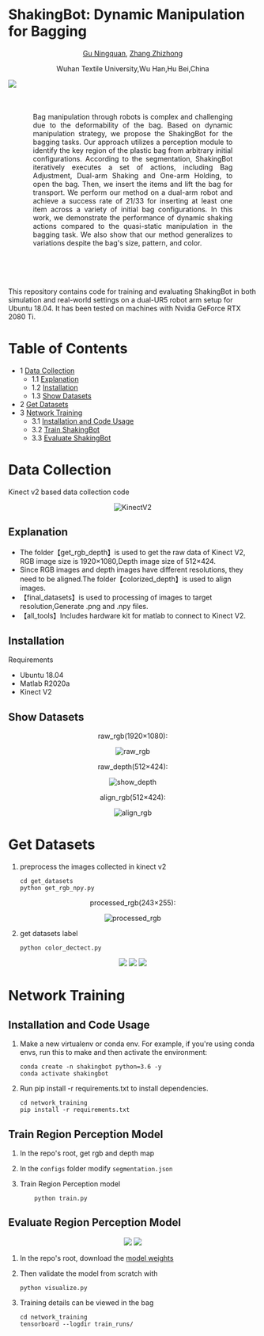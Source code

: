 <h1> ShakingBot: Dynamic Manipulation for Bagging</h1>

<div style="text-align: center;">

[Gu Ningquan](https://github.com/happydog-gu), [Zhang Zhizhong](https://github.com/zhangxiaozhier)

Wuhan Textile University,Wu Han,Hu Bei,China
</div>

<img style="left-margin:50px; right-margin:50px;" src="assets/shakingbot.jpg">

<div style="margin:50px; text-align: justify;">
Bag manipulation through robots is complex and challenging due to the deformability of the bag.
Based on dynamic manipulation strategy, we propose the ShakingBot for the bagging tasks.
Our approach utilizes a perception module to identify the key region of the plastic bag from arbitrary initial configurations. 
According to the segmentation, ShakingBot iteratively executes a set of actions, including Bag Adjustment, Dual-arm Shaking and One-arm Holding, to open the bag. Then, we insert the items and lift the bag for transport. 
We perform our method on a dual-arm robot and achieve a success rate of 21/33 for inserting at least one item across a variety of initial bag configurations.
In this work, we demonstrate the performance of dynamic shaking actions compared to the quasi-static manipulation in the bagging task.
We also show that our method generalizes to variations despite the bag's size, pattern, and color.
</div>

<br>

This repository contains code for training and evaluating ShakingBot in both simulation and real-world settings on a dual-UR5 robot arm setup for Ubuntu 18.04.
It has been tested on machines with Nvidia GeForce RTX 2080 Ti.

# Table of Contents
- 1 [Data Collection](#data-collection)
    - 1.1 [Explanation](#explanation)
    - 1.2 [Installation](#installation)
    - 1.3 [Show Datasets](#show-datasets)
- 2 [Get Datasets](#get-datasets)
- 3 [Network Training](#network-training)
  - 3.1 [Installation and Code Usage](#installation-and-code-usage)
  - 3.2 [Train ShakingBot](#train-shakingbot)
  - 3.3 [Evaluate ShakingBot](#evaluate-shakingbot)

# Data Collection
Kinect v2 based data collection code
<div align=center>

![KinectV2](./assets/KinectV2.png)
</div>

## Explanation
- The folder【get_rgb_depth】is used to get the raw data of Kinect V2, RGB image size is 1920×1080,Depth image size of 512×424.
- Since RGB images and depth images have different resolutions, they need to be aligned.The folder【colorized_depth】is used to align images.
- 【final_datasets】is used to processing of images to target resolution,Generate .png and .npy files.
- 【all_tools】Includes hardware kit for matlab to connect to Kinect V2.

## Installation
Requirements
* Ubuntu 18.04
* Matlab R2020a
* Kinect V2

## Show Datasets
<div align=center>

raw_rgb(1920×1080):

  ![raw_rgb](./assets/raw_rgb.jpg)

raw_depth(512×424):

  ![show_depth](./assets/show_depth.png)

align_rgb(512×424):

  ![align_rgb](./assets/align_rgb.jpg)
</div>


# Get Datasets
1. preprocess the images collected in kinect v2
    ```
    cd get_datasets
    python get_rgb_npy.py
    ```
<div align=center>

processed_rgb(243×255):

![processed_rgb](./assets/processed_rgb.png)
</div>

2. get datasets label
    ```
    python color_dectect.py
    ```
<div align=center>
<img src="assets/labels/labels_red.png" >
<img src="assets/labels/labels_green.png" >
<img src="assets/labels/labels_white.png" >
</div>

# Network Training
## Installation and Code Usage
1. Make a new virtualenv or conda env. For example, if you're using conda envs, run this to make and then activate the environment:
    ```
    conda create -n shakingbot python=3.6 -y
    conda activate shakingbot
    ```
2. Run pip install -r requirements.txt to install dependencies.
    ```
    cd network_training
    pip install -r requirements.txt
    ```

## Train Region Perception Model
1. In the repo's root, get rgb and depth map

2. In the `configs` folder modify `segmentation.json`

3. Train Region Perception model
    ```
        python train.py
    ```


## Evaluate Region Perception Model


<div align=center>
<img src="assets/loss.png" >
<img src="assets/meanIOU.png" >
</div>




1. In the repo's root, download the [model weights](https://drive.google.com/file/d/1-BuhIfmZCCvlW4gIxxTCj5XPGdFebea6/view?usp=sharing)


2. Then validate the model from scratch with
    ```
    python visualize.py
    ```
3.  Training details can be viewed in the bag
    ```
    cd network_training
    tensorboard --logdir train_runs/
    ```

